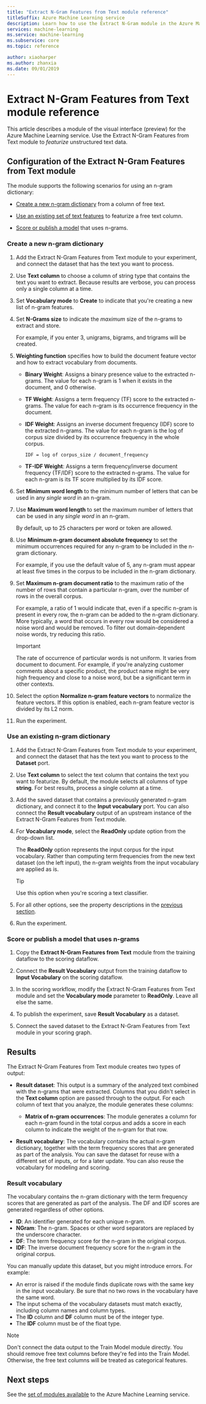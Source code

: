 ```yaml
---
title: "Extract N-Gram Features from Text module reference"
titleSuffix: Azure Machine Learning service
description: Learn how to use the Extract N-Gram module in the Azure Machine Learning service to featurize text data.
services: machine-learning
ms.service: machine-learning
ms.subservice: core
ms.topic: reference

author: xiaoharper
ms.author: zhanxia
ms.date: 09/01/2019
---
```

# Extract N-Gram Features from Text module reference

This article describes a module of the visual interface (preview) for the Azure Machine Learning service. Use the Extract N-Gram Features from Text module to *featurize* unstructured text data. 

## Configuration of the Extract N-Gram Features from Text module

The module supports the following scenarios for using an n-gram dictionary:

* [Create a new n-gram dictionary](#create-a-new-n-gram-dictionary) from a column of free text.

* [Use an existing set of text features](#use-an-existing-n-gram-dictionary) to featurize a free text column.

* [Score or publish a model](#score-or-publish-a-model-that-uses-n-grams) that uses n-grams.

### Create a new n-gram dictionary

1.  Add the Extract N-Gram Features from Text module to your experiment, and connect the dataset that has the text you want to process.

1.  Use **Text column** to choose a column of string type that contains the text you want to extract. Because results are verbose, you can process only a single column at a time.

1. Set **Vocabulary mode** to **Create** to indicate that you're creating a new list of n-gram features. 

1. Set **N-Grams size** to indicate the *maximum* size of the n-grams to extract and store. 

    For example, if you enter 3, unigrams, bigrams, and trigrams will be created.

1. **Weighting function** specifies how to build the document feature vector and how to extract vocabulary from documents.

    * **Binary Weight**: Assigns a binary presence value to the extracted n-grams. The value for each n-gram is 1 when it exists in the document, and 0 otherwise.

    * **TF Weight**: Assigns a term frequency (TF) score to the extracted n-grams. The value for each n-gram is its occurrence frequency in the document.

    * **IDF Weight**: Assigns an inverse document frequency (IDF) score to the extracted n-grams. The value for each n-gram is the log of corpus size divided by its occurrence frequency in the whole corpus.
    
      `IDF = log of corpus_size / document_frequency`
 
    *  **TF-IDF Weight**: Assigns a term frequency/inverse document frequency (TF/IDF) score to the extracted n-grams. The value for each n-gram is its TF score multiplied by its IDF score.

1. Set **Minimum word length** to the minimum number of letters that can be used in any *single word* in an n-gram.

1. Use **Maximum word length** to set the maximum number of letters that can be used in any *single word* in an n-gram.

    By default, up to 25 characters per word or token are allowed.

1. Use **Minimum n-gram document absolute frequency** to set the minimum occurrences required for any n-gram to be included in the n-gram dictionary. 

    For example, if you use the default value of 5, any n-gram must appear at least five times in the corpus to be included in the n-gram dictionary. 

1.  Set **Maximum n-gram document ratio** to the maximum ratio of the number of rows that contain a particular n-gram, over the number of rows in the overall corpus.

    For example, a ratio of 1 would indicate that, even if a specific n-gram is present in every row, the n-gram can be added to the n-gram dictionary. More typically, a word that occurs in every row would be considered a noise word and would be removed. To filter out domain-dependent noise words, try reducing this ratio.

    > [!IMPORTANT]
    > The rate of occurrence of particular words is not uniform. It varies from document to document. For example, if you're analyzing customer comments about a specific product, the product name might be very high frequency and close to a noise word, but be a significant term in other contexts.

1. Select the option **Normalize n-gram feature vectors** to normalize the feature vectors. If this option is enabled, each n-gram feature vector is divided by its L2 norm.

1. Run the experiment.

### Use an existing n-gram dictionary

1.  Add the Extract N-Gram Features from Text module to your experiment, and connect the dataset that has the text you want to process to the **Dataset** port.

1.  Use **Text column** to select the text column that contains the text you want to featurize. By default, the module selects all columns of type **string**. For best results, process a single column at a time.

1. Add the saved dataset that contains a previously generated n-gram dictionary, and connect it to the **Input vocabulary** port. You can also connect the **Result vocabulary** output of an upstream instance of the Extract N-Gram Features from Text module.

1. For **Vocabulary mode**, select the **ReadOnly** update option from the drop-down list.

   The **ReadOnly** option represents the input corpus for the input vocabulary. Rather than computing term frequencies from the new text dataset (on the left input), the n-gram weights from the input vocabulary are applied as is.

   > [!TIP]
   > Use this option when you're scoring a text classifier.

1.  For all other options, see the property descriptions in the [previous section](#create-a-new-n-gram-dictionary).

1.  Run the experiment.

### Score or publish a model that uses n-grams

1.  Copy the **Extract N-Gram Features from Text** module from the training dataflow to the scoring dataflow.

1.  Connect the **Result Vocabulary** output from the training dataflow to **Input Vocabulary** on the scoring dataflow.

1.  In the scoring workflow, modify the Extract N-Gram Features from Text module and set the **Vocabulary mode** parameter to **ReadOnly**. Leave all else the same.

1.  To publish the experiment, save **Result Vocabulary** as a dataset.

1.  Connect the saved dataset to the Extract N-Gram Features from Text module in your scoring graph.

## Results

The Extract N-Gram Features from Text module creates two types of output: 

* **Result dataset**: This output is a summary of the analyzed text combined with the n-grams that were extracted. Columns that you didn't select in the **Text column** option are passed through to the output. For each column of text that you analyze, the module generates these columns:

  * **Matrix of n-gram occurrences**: The module generates a column for each n-gram found in the total corpus and adds a score in each column to indicate the weight of the n-gram for that row. 

* **Result vocabulary**: The vocabulary contains the actual n-gram dictionary, together with the term frequency scores that are generated as part of the analysis. You can save the dataset for reuse with a different set of inputs, or for a later update. You can also reuse the vocabulary for modeling and scoring.

### Result vocabulary

The vocabulary contains the n-gram dictionary with the term frequency scores that are generated as part of the analysis. The DF and IDF scores are generated regardless of other options.

+ **ID**: An identifier generated for each unique n-gram.
+ **NGram**: The n-gram. Spaces or other word separators are replaced by the underscore character.
+ **DF**: The term frequency score for the n-gram in the original corpus.
+ **IDF**: The inverse document frequency score for the n-gram in the original corpus.

You can manually update this dataset, but you might introduce errors. For example:

* An error is raised if the module finds duplicate rows with the same key in the input vocabulary. Be sure that no two rows in the vocabulary have the same word.
* The input schema of the vocabulary datasets must match exactly, including column names and column types. 
* The **ID** column and **DF** column must be of the integer type. 
* The **IDF** column must be of the float type.

> [!Note]
> Don't connect the data output to the Train Model module directly. You should remove free text columns before they're fed into the Train Model. Otherwise, the free text columns will be treated as categorical features.

## Next steps

See the [set of modules available](module-reference.md) to the Azure Machine Learning service. 
